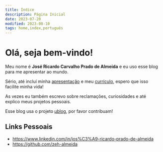 ```yaml
---
title: Índice
description: Página Inicial
date: 2023-07-20
modified: 2023-08-10
tags: home,index,português
---
```

# <i class="fa-solid fa-user-astronaut"></i> Olá, seja bem-vindo!

Meu nome é **José Ricardo Carvalho Prado de Almeida** e eu uso esse blog para me apresentar ao mundo.

Sério, até incluí minha [apresentação](about.html "Quem é esse doido?") e meu [currículo](posts/curriculum.html "Currículo completo e atualizado"), espero que isso facilite minha vida!

As vezes eu também escrevo sobre reclamações, curiosidades e até explico meus projetos pessoais.

Esse blog usa o projeto [μblog](https://github.com/766F6964/mublog "Projeto externo utilizado na criação deste blog"), por favor contribuam!

## <i class="fa-regular fa-address-card"></i> Links Pessoais

- <i class="fa-brands fa-linkedin"></i> <https://www.linkedin.com/in/jos%C3%A9-ricardo-prado-de-almeida>
- <i class="fa-brands fa-github"></i> <https://github.com/zeh-almeida>
